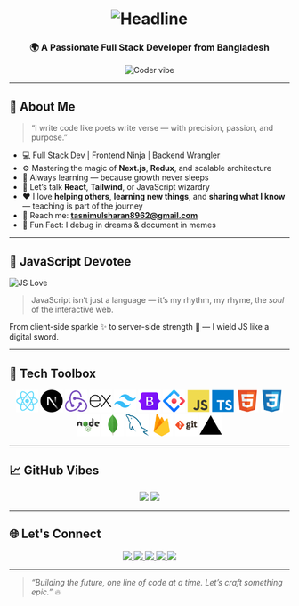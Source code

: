 <h1 align="center">
  <img src="https://readme-typing-svg.herokuapp.com?font=Poppins&size=32&duration=3500&color=C9D1D1FF&center=true&width=600&lines=Hey+there!+I'm+Tasnimul+Alam;Full+Stack+Craftsman+🛠️;React+Sorcerer+⚡;Code+Whisperer+💻" alt="Headline" />
</h1>

<h3 align="center">🌍 A Passionate Full Stack Developer from Bangladesh</h3>

<div align="center">
  <img src="https://media.giphy.com/media/dWesBcTLavkZuG35MI/giphy.gif" width="600" height="300" alt="Coder vibe" />
</div>

---

## 🌟 About Me

> “I write code like poets write verse — with precision, passion, and purpose.”

- 💻 Full Stack Dev | Frontend Ninja | Backend Wrangler  
- ⚙️ Mastering the magic of **Next.js**, **Redux**, and scalable architecture  
- 🧠 Always learning — because growth never sleeps  
- 💬 Let’s talk **React**, **Tailwind**, or JavaScript wizardry  
- ❤️ I love **helping others**, **learning new things**, and **sharing what I know** — teaching is part of the journey  
- 📩 Reach me: **tasnimulsharan8962@gmail.com**  
- 🧩 Fun Fact: I debug in dreams & document in memes  

---

## 💖 JavaScript Devotee

<img src="https://media.giphy.com/media/WUlplcMpOCEmTGBtBW/giphy.gif" width="35" alt="JS Love" />

> JavaScript isn’t just a language — it’s my rhythm, my rhyme, the *soul* of the interactive web.  

From client-side sparkle ✨ to server-side strength 💪 — I wield JS like a digital sword.

---

## 🧰 Tech Toolbox

<p align="center">
  <!-- Frameworks & Libraries -->
  <img src="https://github.com/devicons/devicon/blob/master/icons/react/react-original.svg" title="React" width="40" />
  <img src="https://github.com/devicons/devicon/blob/master/icons/nextjs/nextjs-original.svg" title="Next.js" width="40" />
  <img src="https://github.com/devicons/devicon/blob/master/icons/redux/redux-original.svg" title="Redux" width="40" />
  <img src="https://github.com/devicons/devicon/blob/master/icons/express/express-original.svg" title="Express.js" width="40" />

  <!-- Styling -->
  <img src="https://github.com/devicons/devicon/blob/master/icons/tailwindcss/tailwindcss-original.svg" title="Tailwind CSS" width="40" />
  <img src="https://github.com/devicons/devicon/blob/master/icons/bootstrap/bootstrap-original.svg" title="Bootstrap" width="40" />
  <img src="https://github.com/devicons/devicon/blob/master/icons/antdesign/antdesign-original.svg" title="Ant Design" width="40" />

  <!-- Languages -->
  <img src="https://github.com/devicons/devicon/blob/master/icons/javascript/javascript-original.svg" title="JavaScript" width="40" />
  <img src="https://github.com/devicons/devicon/blob/master/icons/typescript/typescript-original.svg" title="TypeScript" width="40" />
  <img src="https://github.com/devicons/devicon/blob/master/icons/html5/html5-original.svg" title="HTML5" width="40" />
  <img src="https://github.com/devicons/devicon/blob/master/icons/css3/css3-original.svg" title="CSS3" width="40" />

  <!-- Backend & DB -->
  <img src="https://github.com/devicons/devicon/blob/master/icons/nodejs/nodejs-original-wordmark.svg" title="Node.js" width="40" />
  <img src="https://github.com/devicons/devicon/blob/master/icons/mongodb/mongodb-original.svg" title="MongoDB" width="40" />
  <img src="https://github.com/devicons/devicon/blob/master/icons/mysql/mysql-original.svg" title="MySQL" width="40" />
  <img src="https://github.com/devicons/devicon/blob/master/icons/firebase/firebase-original.svg" title="Firebase" width="40" />

  <!-- Tools & Deployment -->
  <img src="https://github.com/devicons/devicon/blob/master/icons/git/git-original-wordmark.svg" title="Git" width="40" />
  <img src="https://github.com/devicons/devicon/blob/master/icons/vercel/vercel-original.svg" title="Vercel" width="40" />
</p>

---

## 📈 GitHub Vibes

<div align="center">
  <img src="https://github-readme-stats.vercel.app/api?username=Tasnimul-Sharan&show_icons=true&theme=radical" width="48%" />
  <img src="https://github-readme-streak-stats.herokuapp.com/?user=Tasnimul-Sharan&theme=radical" width="48%" />
</div>

---

## 🌐 Let's Connect

<p align="center">
  <a href="https://www.facebook.com/tasnimul.sharan.397">
    <img src="https://img.shields.io/badge/Facebook-1877F2?style=for-the-badge&logo=facebook&logoColor=white" />
  </a>
  <a href="https://x.com/SharanTasnimul">
    <img src="https://img.shields.io/badge/X-1DA1F2?style=for-the-badge&logo=twitter&logoColor=white" />
  </a>
  <a href="https://github.com/Tasnimul-Sharan">
    <img src="https://img.shields.io/badge/GitHub-000000?style=for-the-badge&logo=github&logoColor=white" />
  </a>
  <a href="https://www.linkedin.com/in/tasnimul-alam/">
    <img src="https://img.shields.io/badge/LinkedIn-0077B5?style=for-the-badge&logo=linkedin&logoColor=white" />
  </a>
  <a href="mailto:tasnimulsharan8962@gmail.com">
    <img src="https://img.shields.io/badge/Gmail-D14836?style=for-the-badge&logo=gmail&logoColor=white" />
  </a>
</p>

---

> _“Building the future, one line of code at a time. Let’s craft something epic.”_ 🔥
